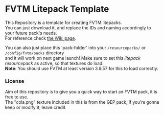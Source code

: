 # FVTM Litepack Template


This Repository is a template for creating FVTM litepacks.    
You can just download it, and replace the IDs and naming accordingly to your future pack's needs.    
For reference check [the Wiki page](https://fexcraft.net/wiki/mod/fvtm/create-litepack).

You can also just place this 'pack-folder' into your ``/resourcepacks/`` or `/config/fvtm/packs` directory    
and it will work on next game launch! Make sure to set this _litepack resourcepack_ as active, so that textures do load.    
**Note:** You should use FVTM at least version 3.6.57 for this to load correctly.

### License
Aim of this repository is to give you a quick way to start an FVTM pack, it is free to use.    
The "cola.png" texture included in this is from the GEP pack, if you're gonna keep or modify it, leave credit.
